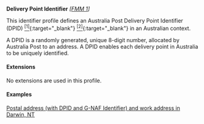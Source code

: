 **Delivery Point Identifier**  *[[FMM 1](guidance.html)]*

This identifier profile defines an Australia Post Delivery Point Identifier (DPID) [<sup>[1]</sup>](https://auspost.com.au/content/dam/auspost_corp/media/documents/australia-post-data-guide.pdf){:target="_blank"} [<sup>[2]</sup>](https://meteor.aihw.gov.au/content/index.phtml/itemId/287218){:target="_blank"} in an Australian context.

A DPID is a randomly generated, unique 8-digit number, allocated by Australia Post to an address. A DPID enables each delivery point in Australia to be uniquely identified.

#### Extensions

No extensions are used in this profile.


#### Examples

[Postal address (with DPID and G-NAF Identifier) and work address in Darwin, NT](Patient-address-example3.html)